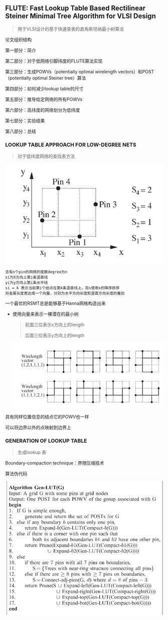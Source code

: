 ## FLUTE: Fast Lookup Table Based Rectilinear Steiner Minimal Tree Algorithm for VLSI Design 

> 用于VLSI设计的基于快速查表的直角斯坦纳最小树算法



论文组织结构

第一部分：简介

第二部分：对于低网络引脚纬度的FLUTE算法实现

第三部分：生成POWVs（potentially optimal wirelength vectors）和POST（potentially optimal Steiner tree）算法

第四部分：如何减少lookup table的尺寸

第五部分：推导给定网络的所有POWVs

第六部分：高纬度的网络划分为低纬度

第七部分：实验结果

第八部分：总结



### LOOKUP TABLE APPROACH FOR LOW-DEGREE NETS  

> 对于低纬度网络的查找表方法

![image-20230818142827505](images/image-20230818142827505.png)

```
含有n个pin的网络的度数degree为n
xi为X方向上第i条竖直线
yi为y方向上第i条水平线
si = k 表示当前第i个结点在第k条竖直线上，将s使用x的降序排序
将金属长度表达成一个向量，分别为水平方向长度和竖直方向长度的叠加
```

一个最优的RSMT总是能够基于Hanna网格构造出来

* 使用向量来表示一棵潜在的最小树

  > 前面三位表示x方向上的length
  >
  > 后面三位表示y方向上的length

  ![image-20230818145332938](images/image-20230818145332938.png)

具有同样位置信息的结点它的POWV也一样

可以将边界以外的点映射到边界上



### GENERATION OF LOOKUP TABLE  

> 生成lookup 表

Boundary-compaction technique：界限压缩技术

算法伪代码

![image-20230818152121840](images/image-20230818152121840.png)

